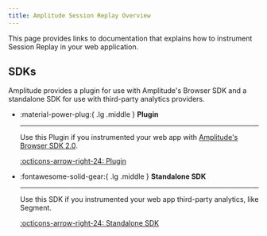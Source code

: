 ```yaml
---
title: Amplitude Session Replay Overview
---
```


This page provides links to documentation that explains how to instrument Session Replay in your web application.

## SDKs

Amplitude provides a plugin for use with Amplitude's Browser SDK and a standalone SDK for use with third-party analytics providers.

<div class="grid cards" markdown>

- :material-power-plug:{ .lg .middle } __Plugin__

    ---

    Use this Plugin if you instrumented your web app with [Amplitude's Browser SDK 2.0](/data/sdks/browser-2/).

    [:octicons-arrow-right-24: Plugin](/session-replay/sdks/plugin/)

- :fontawesome-solid-gear:{ .lg .middle } __Standalone SDK__

    ---

    Use this SDK if you instrumented your web app third-party analytics, like Segment.

    [:octicons-arrow-right-24: Standalone SDK](/session-replay/sdks/standalone/)